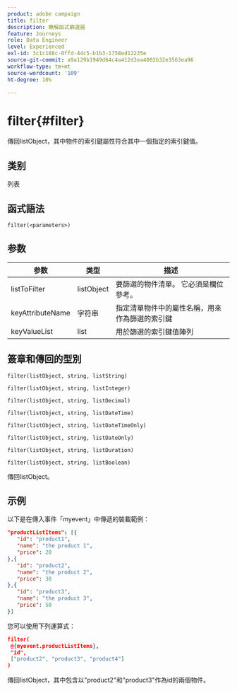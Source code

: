 ```yaml
---
product: adobe campaign
title: filter
description: 瞭解函式篩選器
feature: Journeys
role: Data Engineer
level: Experienced
exl-id: 3c1c188c-0ffd-44c5-b1b3-1758ed12235e
source-git-commit: a9a129b1949d64c4a412d3ea4002b32e3563ea96
workflow-type: tm+mt
source-wordcount: '109'
ht-degree: 10%

---
```


# filter{#filter}

傳回listObject，其中物件的索引鍵屬性符合其中一個指定的索引鍵值。

## 类别

列表

## 函式語法

`filter(<parameters>)`

## 参数

| 参数 | 类型 | 描述 |
|-----------|------------------|------------------|
| listToFilter | listObject | 要篩選的物件清單。 它必須是欄位參考。 |
| keyAttributeName | 字符串 | 指定清單物件中的屬性名稱，用來作為篩選的索引鍵 |
| keyValueList | list | 用於篩選的索引鍵值陣列 |

## 簽章和傳回的型別

`filter(listObject, string, listString)`

`filter(listObject, string, listInteger)`

`filter(listObject, string, listDecimal)`

`filter(listObject, string, listDateTime)`

`filter(listObject, string, listDateTimeOnly)`

`filter(listObject, string, listDateOnly)`

`filter(listObject, string, listDuration)`

`filter(listObject, string, listBoolean)`

傳回listObject。

## 示例

以下是在傳入事件「myevent」中傳遞的裝載範例：

```json
"productListItems": [{
   "id": "product1",
   "name": "the product 1",
   "price": 20
},{
   "id": "product2",
   "name": "the product 2",
   "price": 30
},{
   "id": "product3",
   "name": "the product 3",
   "price": 50
}]
```

您可以使用下列運算式：

```json
filter(
 @{myevent.productListItems},
 "id", 
 ["product2", "product3", "product4"]
)
```

傳回listObject，其中包含以&quot;product2&quot;和&quot;product3&quot;作為id的兩個物件。

